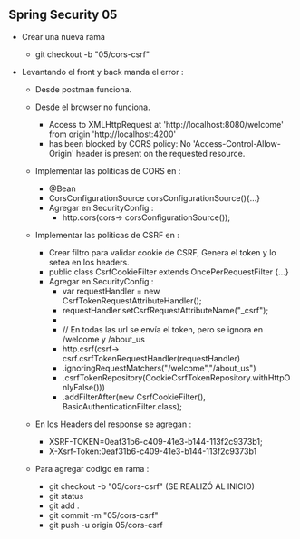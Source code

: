## Spring Security 05
- Crear una nueva rama 
  - git checkout -b "05/cors-csrf"

- Levantando el front y back manda el error :
  - Desde postman funciona.
  - Desde el browser no funciona.
    - Access to XMLHttpRequest at 'http://localhost:8080/welcome' from origin 'http://localhost:4200' 
    - has been blocked by CORS policy: No 'Access-Control-Allow-Origin' header is present on the requested resource.
    
  - Implementar las politicas de CORS en :
    - @Bean
    - CorsConfigurationSource corsConfigurationSource(){...}
    - Agregar en SecurityConfig :
      - http.cors(cors-> corsConfigurationSource());
  
  - Implementar las politicas de CSRF en :
    - Crear filtro para validar cookie de CSRF, Genera el token y lo setea en los headers.
    - public class CsrfCookieFilter extends OncePerRequestFilter {...} 
    - Agregar en SecurityConfig :
      - var requestHandler = new CsrfTokenRequestAttributeHandler();
      - requestHandler.setCsrfRequestAttributeName("_csrf");
      - 
      - // En todas las url se envía el token, pero se ignora en /welcome y /about_us
      - http.csrf(csrf-> csrf.csrfTokenRequestHandler(requestHandler)
      -  .ignoringRequestMatchers("/welcome","/about_us")
      -  .csrfTokenRepository(CookieCsrfTokenRepository.withHttpOnlyFalse()))
      -  .addFilterAfter(new CsrfCookieFilter(), BasicAuthenticationFilter.class);
  - En los Headers del response se agregan :
    - XSRF-TOKEN=0eaf31b6-c409-41e3-b144-113f2c9373b1; 
    - X-Xsrf-Token:0eaf31b6-c409-41e3-b144-113f2c9373b1

  - Para agregar codigo en rama :
    - git checkout -b "05/cors-csrf"  (SE REALIZÓ AL INICIO)
    - git status
    - git add .
    - git commit -m "05/cors-csrf"
    - git push -u origin 05/cors-csrf
